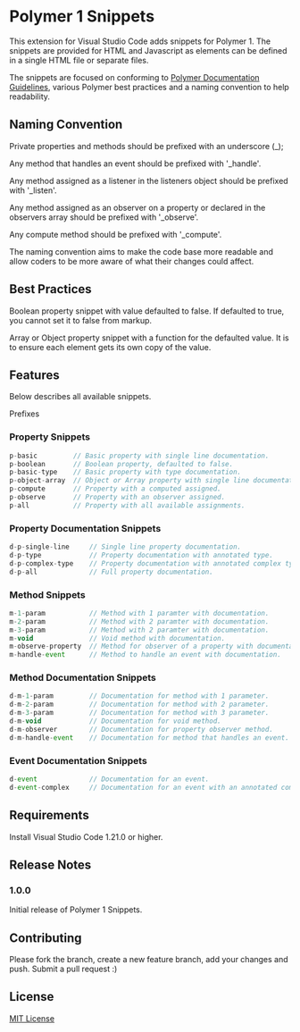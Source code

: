 # Polymer 1 Snippets

This extension for Visual Studio Code adds snippets for Polymer 1. The snippets are provided for HTML and Javascript as elements can be defined in a single HTML file or separate files.

The snippets are focused on conforming to [Polymer Documentation Guidelines](https://www.polymer-project.org/1.0/docs/tools/documentation), various Polymer best practices and a naming convention to help readability.

## Naming Convention

Private properties and methods should be prefixed with an underscore (_);

Any method that handles an event should be prefixed with '_handle'.

Any method assigned as a listener in the listeners object should be prefixed with '_listen'.

Any method assigned as an observer on a property or declared in the observers array should be prefixed with '_observe'.

Any compute method should be prefixed with '_compute'.

The naming convention aims to make the code base more readable and allow coders to be more aware of what their changes could affect.

## Best Practices

Boolean property snippet with value defaulted to false. If defaulted to true, you cannot set it to false from markup.

Array or Object property snippet with a function for the defaulted value. It is to ensure each element gets its own copy of the value.

## Features

Below describes all available snippets.

Prefixes


### Property Snippets

```javascript
p-basic         // Basic property with single line documentation.
p-boolean       // Boolean property, defaulted to false.
p-basic-type    // Basic property with type documentation.
p-object-array  // Object or Array property with single line documentation.
p-compute       // Property with a computed assigned.
p-observe       // Property with an observer assigned.
p-all           // Property with all available assignments.
```

### Property Documentation Snippets

```javascript
d-p-single-line     // Single line property documentation.
d-p-type            // Property documentation with annotated type.
d-p-complex-type    // Property documentation with annotated complex type.
d-p-all             // Full property documentation.
```

### Method Snippets

```javascript
m-1-param           // Method with 1 paramter with documentation.
m-2-param           // Method with 2 paramter with documentation.
m-3-param           // Method with 2 paramter with documentation.
m-void              // Void method with documentation.
m-observe-property  // Method for observer of a property with documentation.
m-handle-event      // Method to handle an event with documentation.
```

### Method Documentation Snippets

```javascript
d-m-1-param         // Documentation for method with 1 parameter.
d-m-2-param         // Documentation for method with 2 parameter.
d-m-3-param         // Documentation for method with 3 parameter.
d-m-void            // Documentation for void method.
d-m-observer        // Documentation for property observer method.
d-m-handle-event    // Documentation for method that handles an event.
```

### Event Documentation Snippets

```javascript
d-event             // Documentation for an event.
d-event-complex     // Documentation for an event with an annotated complex type.
```

## Requirements

Install Visual Studio Code 1.21.0 or higher.

## Release Notes

### 1.0.0

Initial release of Polymer 1 Snippets.

## Contributing

Please fork the branch, create a new feature branch, add your changes and push. Submit a pull request :)

## License

[MIT License](https://github.com/WayneGoosen/vscode-polymer1/blob/master/LICENSE)


